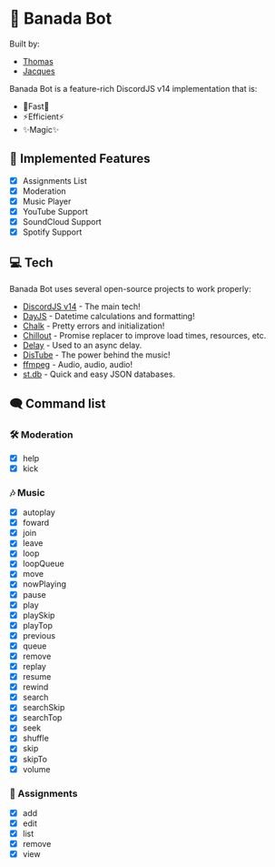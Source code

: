 # 🍁 Banada Bot

Built by:

-   [Thomas]
-   [Jacques]

Banada Bot is a feature-rich DiscordJS v14 implementation that is:

-   👟Fast👟
-   ⚡Efficient⚡
-   ✨Magic✨

## 📑 Implemented Features

-   [x] Assignments List
-   [x] Moderation
-   [x] Music Player
-   [x] YouTube Support
-   [x] SoundCloud Support
-   [x] Spotify Support

## 💻 Tech

Banada Bot uses several open-source projects to work properly:

-   [DiscordJS v14] - The main tech!
-   [DayJS] - Datetime calculations and formatting!
-   [Chalk] - Pretty errors and initialization!
-   [Chillout] - Promise replacer to improve load times, resources, etc.
-   [Delay] - Used to an async delay.
-   [DisTube] - The power behind the music!
-   [ffmpeg] - Audio, audio, audio!
-   [st.db] - Quick and easy JSON databases.

## 🗨️ Command list

### 🛠️ Moderation

-   [x] help
-   [x] kick

### 🎶 Music

-   [x] autoplay
-   [x] foward
-   [x] join
-   [x] leave
-   [x] loop
-   [x] loopQueue
-   [x] move
-   [x] nowPlaying
-   [x] pause
-   [x] play
-   [x] playSkip
-   [x] playTop
-   [x] previous
-   [x] queue
-   [x] remove
-   [x] replay
-   [x] resume
-   [x] rewind
-   [x] search
-   [x] searchSkip
-   [x] searchTop
-   [x] seek
-   [x] shuffle
-   [x] skip
-   [x] skipTo
-   [x] volume

### 📝 Assignments

-   [x] add
-   [x] edit
-   [x] list
-   [x] remove
-   [x] view

[//]: #
[thomas]: https://github.com/thomasgraham18
[jacques]: https://github.com/jacques-jd
[git-repo-url]: https://github.com/thomasgraham18/AT-Project
[discordjs v14]: https://discord.js.org/#/
[dayjs]: https://day.js.org
[chalk]: https://www.npmjs.com/package/chalk
[chillout]: https://www.npmjs.com/package/chillout
[delay]: https://www.npmjs.com/package/delay
[distube]: https://www.npmjs.com/package/distube
[ffmpeg]: https://ffmpeg.org
[st.db]: https://www.npmjs.com/package/st.db
